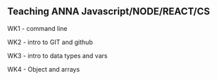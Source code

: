 ## Teaching ANNA Javascript/NODE/REACT/CS

<p>WK1 - command line</p>
<p>WK2 - intro to GIT and github</p>
<p>WK3 - intro to data types and vars</p>
<p>WK4 - Object and arrays</p>